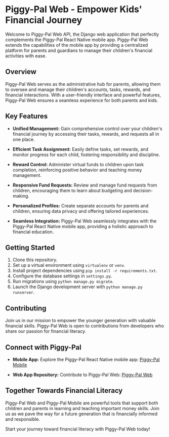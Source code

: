 # Piggy-Pal Web - Empower Kids' Financial Journey

Welcome to Piggy-Pal Web API, the Django web application that perfectly complements the Piggy-Pal React Native mobile app. Piggy-Pal Web extends the capabilities of the mobile app by providing a centralized platform for parents and guardians to manage their children's financial activities with ease.

## Overview

Piggy-Pal Web serves as the administrative hub for parents, allowing them to oversee and manage their children's accounts, tasks, rewards, and financial interactions. With a user-friendly interface and powerful features, Piggy-Pal Web ensures a seamless experience for both parents and kids.

## Key Features

- **Unified Management:** Gain comprehensive control over your children's financial journey by accessing their tasks, rewards, and requests all in one place.

- **Efficient Task Assignment:** Easily define tasks, set rewards, and monitor progress for each child, fostering responsibility and discipline.

- **Reward Control:** Administer virtual funds to children upon task completion, reinforcing positive behavior and teaching money management.

- **Responsive Fund Requests:** Review and manage fund requests from children, encouraging them to learn about budgeting and decision-making.

- **Personalized Profiles:** Create separate accounts for parents and children, ensuring data privacy and offering tailored experiences.

- **Seamless Integration:** Piggy-Pal Web seamlessly integrates with the Piggy-Pal React Native mobile app, providing a holistic approach to financial education.

## Getting Started

1. Clone this repository.
2. Set up a virtual environment using `virtualenv` or `venv`.
3. Install project dependencies using `pip install -r requirements.txt`.
4. Configure the database settings in `settings.py`.
5. Run migrations using `python manage.py migrate`.
6. Launch the Django development server with `python manage.py runserver`.

## Contributing

Join us in our mission to empower the younger generation with valuable financial skills. Piggy-Pal Web is open to contributions from developers who share our passion for financial literacy.

## Connect with Piggy-Pal

- **Mobile App:** Explore the Piggy-Pal React Native mobile app: [Piggy-Pal Mobile](https://github.com/smrgillani/piggy-bank)

- **Web App Repository:** Contribute to Piggy-Pal Web: [Piggy-Pal Web](https://github.com/smrgillani/piggy-bank-django-api)

## Together Towards Financial Literacy

Piggy-Pal Web and Piggy-Pal Mobile are powerful tools that support both children and parents in learning and teaching important money skills. Join us as we pave the way for a future generation that is financially informed and responsible.

Start your journey toward financial literacy with Piggy-Pal Web today!
